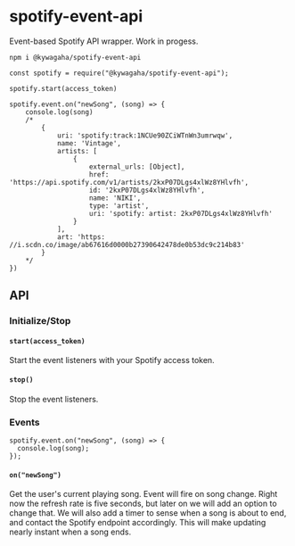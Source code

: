 # spotify-event-api

Event-based Spotify API wrapper. Work in progess.

```
npm i @kywagaha/spotify-event-api
```

```JS
const spotify = require("@kywagaha/spotify-event-api");

spotify.start(access_token)

spotify.event.on("newSong", (song) => {
    console.log(song)
    /*
        {
            uri: 'spotify:track:1NCUe90ZCiWTnWn3umrwqw',
            name: 'Vintage',
            artists: [
                {
                    external_urls: [Object],
                    href: 'https://api.spotify.com/v1/artists/2kxP07DLgs4xlWz8YHlvfh',
                    id: '2kxP07DLgs4xlWz8YHlvfh',
                    name: 'NIKI',
                    type: 'artist',
                    uri: 'spotify: artist: 2kxP07DLgs4xlWz8YHlvfh'
                }
            ],
            art: 'https: //i.scdn.co/image/ab67616d0000b27390642478de0b53dc9c214b83'
        }
    */
})
```

## API

### Initialize/Stop

#### `start(access_token)`

Start the event listeners with your Spotify access token.

#### `stop()`

Stop the event listeners.

### Events

```JS
spotify.event.on("newSong", (song) => {
  console.log(song);
});
```

#### `on("newSong")`

Get the user's current playing song. Event will fire on song change. Right now the refresh rate is five seconds, but later on we will add an option to change that. We will also add a timer to sense when a song is about to end, and contact the Spotify endpoint accordingly. This will make updating nearly instant when a song ends.
